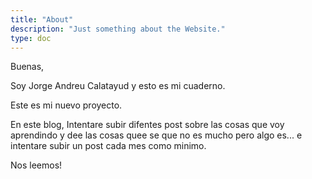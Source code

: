 ```yaml
---
title: "About"
description: "Just something about the Website."
type: doc
---
```

Buenas,

Soy Jorge Andreu Calatayud y esto es mi cuaderno.

Este es mi nuevo proyecto.

En este blog, Intentare subir difentes post sobre las cosas que voy aprendindo y dee las cosas quee se que no es mucho pero algo es... e intentare subir un post cada mes como minimo. 

Nos leemos!